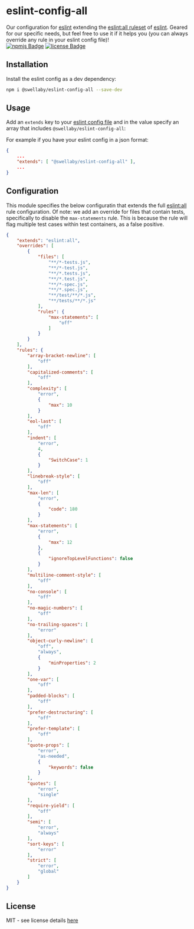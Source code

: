 # eslint-config-all
Our configuration for [eslint][eslint-url] extending the [eslint:all ruleset][eslint-all-rules-url] of [eslint][eslint-url]. Geared for our specific needs, but feel free to use it if it helps you (you can always override any rule in your eslint config file)!  
[![npmjs Badge][npmjs-version-badge]][npmjs-pkg-url] [![license Badge][license-badge]][license-url]

## Installation
Install the eslint config as a dev dependency:
```sh
npm i @swellaby/eslint-config-all --save-dev
```

## Usage
Add an `extends` key to your [eslint config file][eslint-config-files-url] and in the value specify an array that includes `@swellaby/eslint-config-all`:

For example if you have your eslint config in a json format:
```json
{
    ...
    "extends": [ "@swellaby/eslint-config-all" ],
    ...
}
``` 

## Configuration
This module specifies the below configuratin that extends the full [eslint:all][eslint-all-rules-url] rule configuration. Of note: we add an override for files that contain tests, specifically to disable the `max-statements` rule. This is because the rule will flag multiple test cases within test containers, as a false positive. 

```json
{
    "extends": "eslint:all",
    "overrides": [
        {
            "files": [
                "**/*-tests.js",
                "**/*-test.js",
                "**/*.tests.js",
                "**/*.test.js",
                "**/*-spec.js",
                "**/*.spec.js",
                "**/test/**/*.js",
                "**/tests/**/*.js"
            ],
            "rules": {
                "max-statements": [
                    "off"
                ]
            }
        }
    ],
    "rules": {
        "array-bracket-newline": [
            "off"
        ],
        "capitalized-comments": [
            "off"
        ],
        "complexity": [
            "error",
            {
                "max": 10
            }
        ],
        "eol-last": [
            "off"
        ],
        "indent": [
            "error",
            4,
            {
                "SwitchCase": 1
            }
        ],
        "linebreak-style": [
            "off"
        ],
        "max-len": [
            "error",
            {
                "code": 180
            }
        ],
        "max-statements": [
            "error",
            {
                "max": 12
            },
            {
                "ignoreTopLevelFunctions": false
            }
        ],
        "multiline-comment-style": [
            "off"
        ],
        "no-console": [
            "off"
        ],
        "no-magic-numbers": [
            "off"
        ],
        "no-trailing-spaces": [
            "error"
        ],
        "object-curly-newline": [
            "off",
            "always",
            {
                "minProperties": 2
            }
        ],
        "one-var": [
            "off"
        ],
        "padded-blocks": [
            "off"
        ],
        "prefer-destructuring": [
            "off"
        ],
        "prefer-template": [
            "off"
        ],
        "quote-props": [
            "error",
            "as-needed",
            {
                "keywords": false
            }
        ],
        "quotes": [
            "error",
            "single"
        ],
        "require-yield": [
            "off"
        ],
        "semi": [
            "error",
            "always"
        ],
        "sort-keys": [
            "error"
        ],
        "strict": [
            "error",
            "global"
        ]
    }
}
```

## License
MIT - see license details [here][license-url]

[npmjs-version-badge]: https://img.shields.io/npm/v/@swellaby/eslint-config-all.svg
[npmjs-pkg-url]: https://www.npmjs.com/package/@swellaby/eslint-config-all
[eslint-url]: https://eslint.org/
[eslint-all-rules-url]: https://eslint.org/docs/user-guide/configuring#using-eslintall
[eslint-config-files-url]: https://eslint.org/docs/user-guide/configuring#using-configuration-files
[license-url]: https://github.com/swellaby/eslint-config/blob/master/LICENSE
[license-badge]: https://img.shields.io/github/license/swellaby/eslint-config.svg